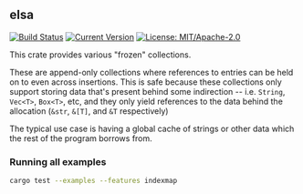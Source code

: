 ## elsa

[![Build Status](https://travis-ci.org/Manishearth/elsa.svg?branch=master)](https://travis-ci.org/Manishearth/elsa)
[![Current Version](https://meritbadge.herokuapp.com/elsa)](https://crates.io/crates/elsa)
[![License: MIT/Apache-2.0](https://img.shields.io/crates/l/elsa.svg)](#license)

This crate provides various "frozen" collections.

These are append-only collections where references to entries can be held on to even across insertions. This is safe because these collections only support storing data that's present behind some indirection -- i.e. `String`, `Vec<T>`, `Box<T>`, etc, and they only yield references to the data behind the allocation (`&str`, `&[T]`, and `&T` respectively)

The typical use case is having a global cache of strings or other data which the rest of the program borrows from.

### Running all examples

```bash
cargo test --examples --features indexmap
```
